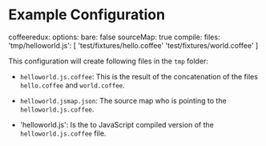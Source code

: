# Example Configuration

  coffeeredux:
    options:
      bare: false
      sourceMap: true
    compile:
      files:
        'tmp/helloworld.js': [
          'test/fixtures/hello.coffee'
          'test/fixtures/world.coffee'
        ]

This configuration will create following files in the `tmp` folder:

  * `helloworld.js.coffee`: This is the result of the concatenation of the
  files `hello.coffee` and `world.coffee`.
  
  * `helloworld.jsmap.json`: The source map who is pointing to the
  `helloworld.js.coffee`.

  * 'helloworld.js': Is the to JavaScript compiled version of the
  `helloworld.js.coffee` file.

